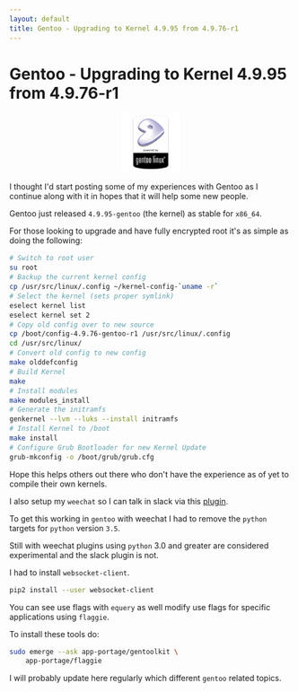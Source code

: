 ```yaml
---
layout: default
title: Gentoo - Upgrading to Kernel 4.9.95 from 4.9.76-r1
---
```


# Gentoo - Upgrading to Kernel 4.9.95 from 4.9.76-r1

<figure style="text-align:center;">
    <img width="25%" src="/assets/posts/2018-04-30/img/powered-by-gentoo.png"/>
</figure>

I thought I'd start posting some of my experiences with Gentoo as I continue along with it in hopes that it will help some new people.

Gentoo just released `4.9.95-gentoo` (the kernel) as stable for `x86_64`.

For those looking to upgrade and have fully encrypted root it's as simple as doing the following:

```bash
# Switch to root user
su root
# Backup the current kernel config
cp /usr/src/linux/.config ~/kernel-config-`uname -r`
# Select the kernel (sets proper symlink)
eselect kernel list
eselect kernel set 2
# Copy old config over to new source
cp /boot/config-4.9.76-gentoo-r1 /usr/src/linux/.config
cd /usr/src/linux/
# Convert old config to new config
make olddefconfig
# Build Kernel
make
# Install modules
make modules_install
# Generate the initramfs
genkernel --lvm --luks --install initramfs
# Install Kernel to /boot
make install
# Configure Grub Bootloader for new Kernel Update
grub-mkconfig -o /boot/grub/grub.cfg

```

Hope this helps others out there who don't have the experience as of yet to compile their own kernels.

I also setup my `weechat` so I can talk in slack via this [plugin](https://github.com/wee-slack/wee-slack).

To get this working in `gentoo` with weechat I had to remove the `python` targets for `python` version `3.5`.

Still with weechat plugins using `python` 3.0 and greater are considered experimental and the slack plugin is not.

I had to install `websocket-client`.

```bash
pip2 install --user websocket-client
```

You can see use flags with `equery` as well modify use flags for specific applications using `flaggie`.

To install these tools do:
```bash
sudo emerge --ask app-portage/gentoolkit \
    app-portage/flaggie
```

I will probably update here regularly which different `gentoo` related topics.
